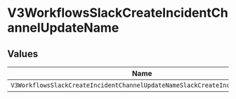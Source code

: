 # V3WorkflowsSlackCreateIncidentChannelUpdateName


## Values

| Name                                                                        | Value                                                                       |
| --------------------------------------------------------------------------- | --------------------------------------------------------------------------- |
| `V3WorkflowsSlackCreateIncidentChannelUpdateNameSlackCreateIncidentChannel` | slack_create_incident_channel                                               |